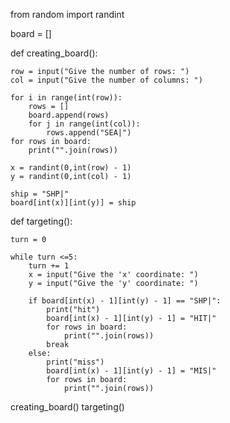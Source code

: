 from random import randint

board = []

def creating_board():

    row = input("Give the number of rows: ")
    col = input("Give the number of columns: ")

    for i in range(int(row)):
        rows = []
        board.append(rows)
        for j in range(int(col)):
            rows.append("SEA|")
    for rows in board:
        print("".join(rows))

    x = randint(0,int(row) - 1)
    y = randint(0,int(col) - 1)
    
    ship = "SHP|"
    board[int(x)][int(y)] = ship
   
def targeting():

    turn = 0

    while turn <=5:
        turn += 1
        x = input("Give the 'x' coordinate: ")
        y = input("Give the 'y' coordinate: ")

        if board[int(x) - 1][int(y) - 1] == "SHP|":
            print("hit")
            board[int(x) - 1][int(y) - 1] = "HIT|"
            for rows in board:
                print("".join(rows))
            break
        else:
            print("miss")
            board[int(x) - 1][int(y) - 1] = "MIS|"
            for rows in board:
                print("".join(rows))

creating_board()
targeting()
